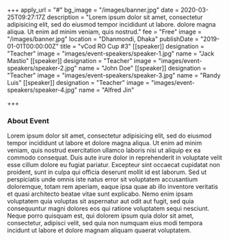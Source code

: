+++
apply_url = "#"
bg_image = "/images/banner.jpg"
date = 2020-03-25T09:27:17Z
description = "Lorem ipsum dolor sit amet, consectetur adipisicing elit, sed do eiusmod tempor incididunt ut labore. dolore magna aliqua. Ut enim ad minim veniam, quis nostrud."
fee = "Free"
image = "/images/banner.jpg"
location = "Dhanmondi, Dhaka"
publishDate = "2019-01-01T00:00:00Z"
title = "vCod RO Cup #3"
[[speaker]]
designation = "Teacher"
image = "images/event-speakers/speaker-1.jpg"
name = "Jack Mastio"
[[speaker]]
designation = "Teacher"
image = "images/event-speakers/speaker-2.jpg"
name = "John Doe"
[[speaker]]
designation = "Teacher"
image = "images/event-speakers/speaker-3.jpg"
name = "Randy Luis"
[[speaker]]
designation = "Teacher"
image = "images/event-speakers/speaker-4.jpg"
name = "Alfred Jin"

+++
### About Event

Lorem ipsum dolor sit amet, consectetur adipisicing elit, sed do eiusmod tempor incididunt ut labore et dolore magna aliqua. Ut enim ad minim veniam, quis nostrud exercitation ullamco laboris nisi ut aliquip ex ea commodo consequat. Duis aute irure dolor in reprehenderit in voluptate velit esse cillum dolore eu fugiat  pariatur. Excepteur sint occaecat cupidatat non proident, sunt in culpa qui officia deserunt mollit id est laborum. Sed ut perspiciatis unde omnis iste natus error sit voluptatem accusantium doloremque, totam rem aperiam, eaque ipsa quae ab illo inventore veritatis et quasi architecto beatae vitae sunt explicabo. Nemo enim ipsam voluptatem quia voluptas sit aspernatur aut odit aut fugit, sed quia consequuntur magni dolores eos qui ratione voluptatem sequi nesciunt. Neque porro quisquam est, qui dolorem ipsum quia dolor sit amet, consectetur, adipisci velit, sed quia non numquam eius modi tempora incidunt ut labore et dolore magnam aliquam quaerat voluptatem.